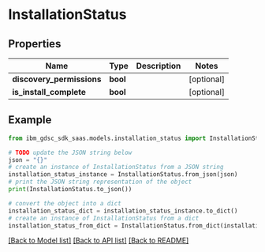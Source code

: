 # InstallationStatus


## Properties

Name | Type | Description | Notes
------------ | ------------- | ------------- | -------------
**discovery_permissions** | **bool** |  | [optional] 
**is_install_complete** | **bool** |  | [optional] 

## Example

```python
from ibm_gdsc_sdk_saas.models.installation_status import InstallationStatus

# TODO update the JSON string below
json = "{}"
# create an instance of InstallationStatus from a JSON string
installation_status_instance = InstallationStatus.from_json(json)
# print the JSON string representation of the object
print(InstallationStatus.to_json())

# convert the object into a dict
installation_status_dict = installation_status_instance.to_dict()
# create an instance of InstallationStatus from a dict
installation_status_from_dict = InstallationStatus.from_dict(installation_status_dict)
```
[[Back to Model list]](../README.md#documentation-for-models) [[Back to API list]](../README.md#documentation-for-api-endpoints) [[Back to README]](../README.md)


